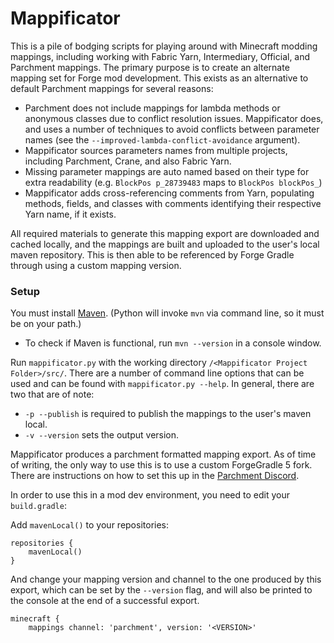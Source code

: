 # Mappificator

This is a pile of bodging scripts for playing around with Minecraft modding mappings, including working with Fabric Yarn, Intermediary, Official, and Parchment mappings. The primary purpose is to create an alternate mapping set for Forge mod development. This exists as an alternative to default Parchment mappings for several reasons:

- Parchment does not include mappings for lambda methods or anonymous classes due to conflict resolution issues. Mappificator does, and uses a number of techniques to avoid conflicts between parameter names (see the `--improved-lambda-conflict-avoidance` argument).
- Mappificator sources parameters names from multiple projects, including Parchment, Crane, and also Fabric Yarn.
- Missing parameter mappings are auto named based on their type for extra readability (e.g. `BlockPos p_28739483` maps to `BlockPos blockPos_`)
- Mappificator adds cross-referencing comments from Yarn, populating methods, fields, and classes with comments identifying their respective Yarn name, if it exists.

All required materials to generate this mapping export are downloaded and cached locally, and the mappings are built and uploaded to the user's local maven repository. This is then able to be referenced by Forge Gradle through using a custom mapping version.

### Setup

You must install [Maven](https://maven.apache.org/). (Python will invoke `mvn` via command line, so it must be on your path.)

- To check if Maven is functional, run `mvn --version` in a console window.

Run `mappificator.py` with the working directory `/<Mappificator Project Folder>/src/`. There are a number of command line options that can be used and can be found with `mappificator.py --help`. In general, there are two that are of note:

- `-p --publish` is required to publish the mappings to the user's maven local.
- `-v --version` sets the output version. 

Mappificator produces a parchment formatted mapping export. As of time of writing, the only way to use this is to use a custom ForgeGradle 5 fork. There are instructions on how to set this up in the [Parchment Discord](https://discord.com/invite/XXHhhPRUxs).

In order to use this in a mod dev environment, you need to edit your `build.gradle`:

Add `mavenLocal()` to your repositories:

```
repositories {
    mavenLocal()
}
```

And change your mapping version and channel to the one produced by this export, which can be set by the `--version` flag, and will also be printed to the console at the end of a successful export.

```
minecraft {
    mappings channel: 'parchment', version: '<VERSION>'
```